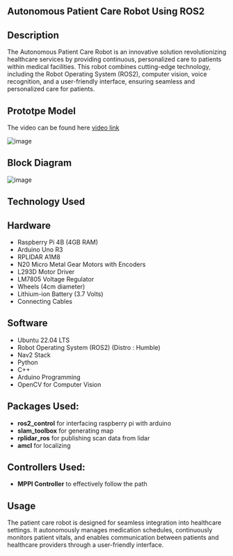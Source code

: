 ## Autonomous Patient Care Robot Using ROS2

## Description
The Autonomous Patient Care Robot is an innovative solution revolutionizing healthcare services by providing continuous, personalized care to patients within medical facilities. This robot combines cutting-edge technology, including the Robot Operating System (ROS2), computer vision, voice recognition, and a user-friendly interface, ensuring seamless and personalized care for patients.

## Prototpe Model
The video can be found here [video link](https://youtu.be/6Nv3aHWfnFs)

![image](https://github.com/vimalgrace/patient_care_robot/assets/91270314/b19c905d-9ad7-462c-9be2-85d3eb4aef62)


## Block Diagram
![image](https://github.com/vimalgrace/patient_care_robot/assets/91270314/699f8426-6bd6-45ff-8229-1c1935a640dc)

## Technology Used 

## Hardware
- Raspberry Pi 4B (4GB RAM)
- Arduino Uno R3
- RPLIDAR A1M8
- N20 Micro Metal Gear Motors with Encoders
- L293D Motor Driver
- LM7805 Voltage Regulator
- Wheels (4cm diameter)
- Lithium-ion Battery (3.7 Volts)
- Connecting Cables

## Software
- Ubuntu 22.04 LTS
- Robot Operating System (ROS2) (Distro : Humble)
- Nav2 Stack
- Python
- C++
- Arduino Programming
- OpenCV for Computer Vision
  
## Packages Used:
- **ros2_control** for interfacing raspberry pi with arduino
- **slam_toolbox** for generating map
- **rplidar_ros** for publishing scan data from lidar
- **amcl** for localizing

## Controllers Used:
- **MPPI Controller** to effectively follow the path

## Usage 
The patient care robot is designed for seamless integration into healthcare settings. It autonomously manages medication schedules, continuously monitors patient vitals, and enables communication between patients and healthcare providers through a user-friendly interface.




